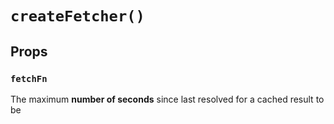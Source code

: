 # `createFetcher()`

## Props

### `fetchFn`

The maximum __number of seconds__ since last resolved for a cached result to be
